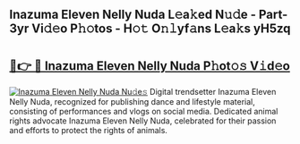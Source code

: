 ## Inazuma Eleven Nelly Nuda L𝚎a𝚔ed N𝚞𝚍e - Part-3yr Vi𝚍𝚎o P𝚑𝚘tos - H𝚘𝚝 O𝚗𝚕yf𝚊ns L𝚎a𝚔s yH5zq

# <h2><a href="http://kf8xhi.oniu.top/?m=Inazuma+Eleven+Nelly+Nuda">🔗👉 🔴 Inazuma Eleven Nelly Nuda P𝚑ot𝚘𝚜 V𝚒d𝚎o</a></h2>

[![Inazuma Eleven Nelly Nuda Nu𝚍e𝚜](https://i.imgur.com/0qMVB7G.gif)](http://kf8xhi.oniu.top/?m=Inazuma+Eleven+Nelly+Nuda)
Digital trendsetter Inazuma Eleven Nelly Nuda, recognized for publishing dance and lifestyle material, consisting of performances and vlogs on social media. Dedicated animal rights advocate Inazuma Eleven Nelly Nuda, celebrated for their passion and efforts to protect the rights of animals.  
